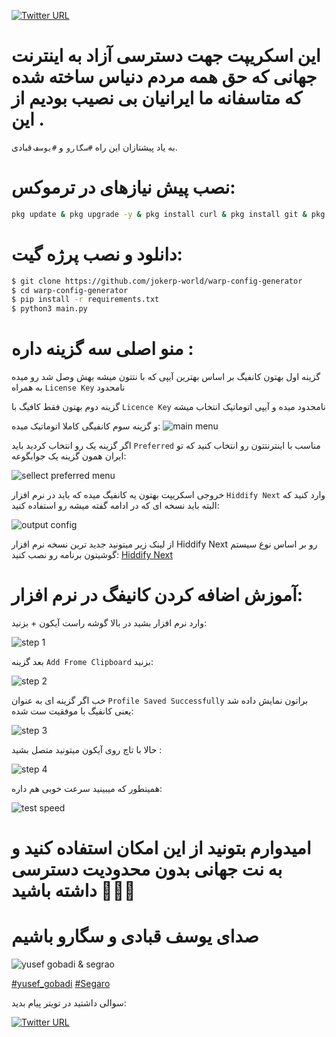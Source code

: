[![Twitter URL](https://img.shields.io/twitter/url/https/twitter.com/bukotsunikki.svg?style=social&label=jokerp-world)](https://x.com/jokerp_world?s=09)

# این اسکریپت جهت دسترسی آزاد به اینترنت جهانی که حق همه مردم دنیاس ساخته شده که متاسفانه ما ایرانیان بی نصیب بودیم از این .

به یاد پیشتازان این راه `#سگارو` و `#یوسف` قبادی.


# نصب پیش نیازهای در ترموکس:

```bash
pkg update & pkg upgrade -y & pkg install curl & pkg install git & pkg install python3 & pkg install python3-pip
```


# دانلود و نصب پرژه گیت:

```bash
$ git clone https://github.com/jokerp-world/warp-config-generator
$ cd warp-config-generator
$ pip install -r requirements.txt
$ python3 main.py

```
# منو اصلی سه گزینه داره :
گزینه اول بهتون کانفیگ بر اساس بهترین آیپی که با نتتون میشه بهش وصل شد رو میده به همراه `License Key` نامحدود

گزینه دوم بهتون فقط کافیگ با `Licence Key` نامحدود میده و آیپی اتوماتیک انتخاب میشه

و گزینه سوم کانفیگی کاملا اتوماتیک میده:
![main menu](https://github.com/jokerp-world/configs/blob/main/1.jpg)



اگر گزینه یک رو انتخاب کردید باید `Preferred` مناسب با اینترنتتون رو انتخاب کنید که تو ایران همون گزینه یک جوابگوعه:


![sellect preferred menu](https://github.com/jokerp-world/configs/blob/main/2.jpg)


خروجی اسکریپت بهتون یه کانفیگ میده که باید در نرم افزار `Hiddify Next` وارد کنید که البته باید نسخه ای که در ادامه گفته میشه رو استفاده کنید:

![output config](https://github.com/jokerp-world/configs/blob/main/3.jpg)


از لینک زیر میتونید جدید ترین نسخه نرم افزار Hiddify Next رو بر اساس نوع سیستم گوشیتون برنامه رو نصب کنید: 
[Hiddify Next](https://github.com/hiddify/hiddify-next/releases)

# آموزش اضافه کردن کانیفگ در نرم افزار:

وارد نرم افزار بشید در بالا گوشه راست آیکون + بزنید:


![step 1](https://github.com/jokerp-world/configs/blob/main/4.jpg)

بعد گزینه `Add Frome Clipboard` بزنید:


![step 2](https://github.com/jokerp-world/configs/blob/main/5.jpg)


خب اگر گزینه ای به عنوان `Profile Saved Successfully` براتون نمایش داده شد یعنی کانفیگ با موفقیت ست شده:

![step 3](https://github.com/jokerp-world/configs/blob/main/6.jpg)


حالا با تاچ روی آیکون میتونید متصل بشید :


![step 4](https://github.com/jokerp-world/configs/blob/main/7.jpg)


همینطور که میبینید سرعت خوبی هم داره:


![test speed](https://github.com/jokerp-world/configs/blob/main/8.jpg)



# امیدوارم بتونید از این امکان استفاده کنید و به نت جهانی بدون محدودیت دسترسی داشته باشید 🙏🙏🙏


# صدای یوسف قبادی و سگارو باشیم 

![yusef gobadi & segrao](https://github.com/jokerp-world/configs/blob/main/9.jpg)

[#yusef_gobadi]() [#Segaro]()


سوالی داشتید در تویتر پیام بدید:

[![Twitter URL](https://img.shields.io/twitter/url/https/twitter.com/bukotsunikki.svg?style=social&label=jokerp-world)](https://x.com/jokerp_world?s=09)

